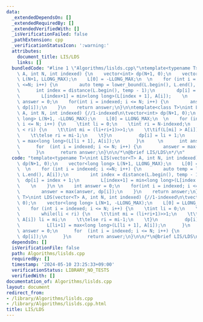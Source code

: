 ```yaml
---
data:
  _extendedDependsOn: []
  _extendedRequiredBy: []
  _extendedVerifiedWith: []
  _isVerificationFailed: false
  _pathExtension: cpp
  _verificationStatusIcon: ':warning:'
  attributes:
    document_title: LIS/LDS
    links: []
  bundledCode: "#line 1 \"Algorithms/lislds.cpp\"\ntemplate<typename T>\nint LIS(vector<T>\
    \ A, int N, int indexed) {\n    vector<int> dp(N+1, 0);\n    vector<long long>\
    \ L(N+1, LLONG_MAX);\n    L[0] = -LLONG_MAX;\n  \n    for (int i = indexed; i\
    \ <=N; i++) {\n        auto temp = lower_bound(L.begin(), L.end(), A[i]);\n  \
    \      int index = distance(L.begin(), temp - 1);\n        dp[i] = index + 1;\n\
    \        L[index+1] = min<long long>(L[index + 1], A[i]);    \n    }\n \n    int\
    \ answer = 0;\n    for(int i = indexed; i <= N; i++) {\n        answer = max(answer,\
    \ dp[i]);\n    }\n    return answer;\n}\n\ntemplate<class T>\nint LDS(vector<T>\
    \ A, int N, int indexed) {//1-indexed\n\tvector<int> dp(N+1, 0);\n    vector<long\
    \ long> L(N+1, -LLONG_MAX);\n    L[0] = LLONG_MAX;\n  \n    for (int i = indexed;\
    \ i <= N; i++) {\n    \tint li = 0;\n    \tint ri = N-indexed;\n        while(li\
    \ < ri) {\n    \t\tint mi = (li+ri+1)>>1;\n    \t\tif(L[mi] > A[i]) li = mi;\n\
    \    \t\telse ri = mi-1;\n    \t}\n          dp[i] = li + 1;\n          L[li+1]\
    \ = max<long long>(L[li + 1], A[i]);\n      }\n     \n      int answer = 0;\n\
    \      for  (int i = indexed; i <= N; i++) {\n        answer = max(answer, dp[i]);\n\
    \      }\n      return answer;\n}\n\n/*\n@brief LIS/LDS\n*/\n"
  code: "template<typename T>\nint LIS(vector<T> A, int N, int indexed) {\n    vector<int>\
    \ dp(N+1, 0);\n    vector<long long> L(N+1, LLONG_MAX);\n    L[0] = -LLONG_MAX;\n\
    \  \n    for (int i = indexed; i <=N; i++) {\n        auto temp = lower_bound(L.begin(),\
    \ L.end(), A[i]);\n        int index = distance(L.begin(), temp - 1);\n      \
    \  dp[i] = index + 1;\n        L[index+1] = min<long long>(L[index + 1], A[i]);\
    \    \n    }\n \n    int answer = 0;\n    for(int i = indexed; i <= N; i++) {\n\
    \        answer = max(answer, dp[i]);\n    }\n    return answer;\n}\n\ntemplate<class\
    \ T>\nint LDS(vector<T> A, int N, int indexed) {//1-indexed\n\tvector<int> dp(N+1,\
    \ 0);\n    vector<long long> L(N+1, -LLONG_MAX);\n    L[0] = LLONG_MAX;\n  \n\
    \    for (int i = indexed; i <= N; i++) {\n    \tint li = 0;\n    \tint ri = N-indexed;\n\
    \        while(li < ri) {\n    \t\tint mi = (li+ri+1)>>1;\n    \t\tif(L[mi] >\
    \ A[i]) li = mi;\n    \t\telse ri = mi-1;\n    \t}\n          dp[i] = li + 1;\n\
    \          L[li+1] = max<long long>(L[li + 1], A[i]);\n      }\n     \n      int\
    \ answer = 0;\n      for  (int i = indexed; i <= N; i++) {\n        answer = max(answer,\
    \ dp[i]);\n      }\n      return answer;\n}\n\n/*\n@brief LIS/LDS\n*/"
  dependsOn: []
  isVerificationFile: false
  path: Algorithms/lislds.cpp
  requiredBy: []
  timestamp: '2024-05-10 23:25:33+09:00'
  verificationStatus: LIBRARY_NO_TESTS
  verifiedWith: []
documentation_of: Algorithms/lislds.cpp
layout: document
redirect_from:
- /library/Algorithms/lislds.cpp
- /library/Algorithms/lislds.cpp.html
title: LIS/LDS
---
```

